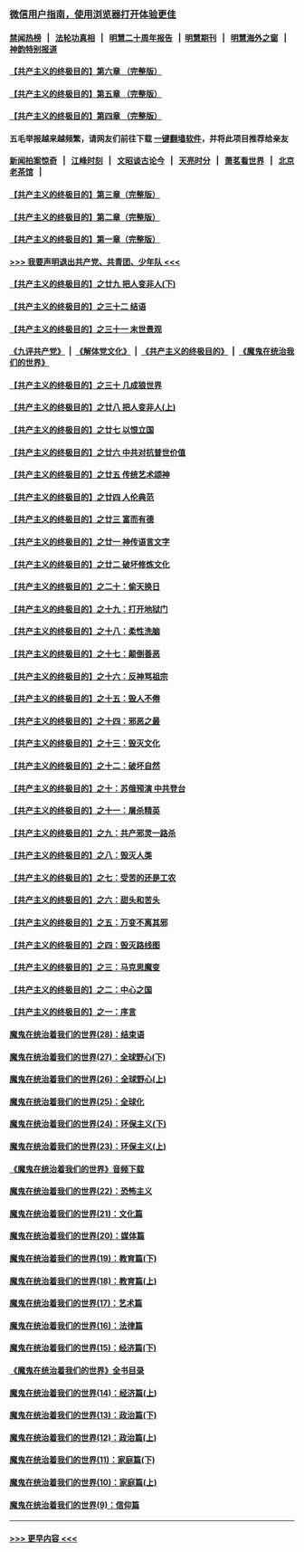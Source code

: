 ### [微信用户指南，使用浏览器打开体验更佳](https://github.com/gfw-breaker/banned-news1/blob/master/indexes/wechat-guide.md?t=0)
#### [禁闻热榜](热点新闻.md?t=0)  &nbsp;&nbsp;|&nbsp;&nbsp; [法轮功真相](https://github.com/gfw-breaker/truth/blob/master/README.md?t=0) &nbsp;&nbsp;|&nbsp;&nbsp; [明慧二十周年报告](https://github.com/gfw-breaker/mh-reports/blob/master/README.md?t=0) &nbsp;&nbsp;|&nbsp;&nbsp;[明慧期刊](https://github.com/gfw-breaker/mh-qikan) &nbsp;&nbsp;|&nbsp;&nbsp; [明慧海外之窗](https://github.com/gfw-breaker/mh-news/blob/master/README.md?t=0) &nbsp;&nbsp;|&nbsp;&nbsp; [神韵特别报道](https://github.com/gfw-breaker/mh-news/blob/master/shenyun.md?t=0)
#### [【共产主义的终极目的】第六章 （完整版）](../pages/nsc422/n11428913.md?t=02170502) 
#### [【共产主义的终极目的】第五章 （完整版）](../pages/nsc422/n11428912.md?t=02170502) 
#### [【共产主义的终极目的】第四章 （完整版）](../pages/nsc422/n11428907.md?t=02170502) 
#### 五毛举报越来越频繁，请网友们前往下载 [一键翻墙软件](https://github.com/gfw-breaker/ssr-accounts)，并将此项目推荐给亲友
#### [新闻拍案惊奇](https://github.com/gfw-breaker/banned-news1/blob/master/pages/link4.md) &nbsp;&nbsp;|&nbsp;&nbsp; [江峰时刻](https://github.com/gfw-breaker/banned-news1/blob/master/pages/link4.md) &nbsp;&nbsp;|&nbsp;&nbsp; [文昭谈古论今](https://github.com/gfw-breaker/banned-news1/blob/master/pages/link4.md) &nbsp;&nbsp;|&nbsp;&nbsp; [天亮时分](https://github.com/gfw-breaker/banned-news1/blob/master/pages/link4.md) &nbsp;&nbsp;|&nbsp;&nbsp; [萧茗看世界](https://github.com/gfw-breaker/banned-news1/blob/master/pages/link4.md) &nbsp;&nbsp;|&nbsp;&nbsp; [北京老茶馆](https://github.com/gfw-breaker/banned-news1/blob/master/pages/link4.md) &nbsp;&nbsp;|&nbsp;&nbsp; 
#### [【共产主义的终极目的】第三章（完整版）](../pages/nsc422/n11428848.md?t=02170502) 
#### [【共产主义的终极目的】第二章（完整版）](../pages/nsc422/n11428831.md?t=02170502) 
#### [【共产主义的终极目的】第一章（完整版）](../pages/nsc422/n11417651.md?t=02170502) 
#### [>>> 我要声明退出共产党、共青团、少年队 <<<](https://github.com/begood0513/goodnews/blob/master/quit/letter.md) 
#### [【共产主义的终极目的】之廿九 把人变非人(下)](../pages/nsc422/n11344140.md?t=02170502) 
#### [【共产主义的终极目的】之三十二 结语](../pages/nsc422/n11360535.md?t=02170502) 
#### [【共产主义的终极目的】之三十一 末世景观](../pages/nsc422/n11351129.md?t=02170502) 
#### [《九评共产党》](https://github.com/begood0513/9ping.md/blob/master/README.md) &nbsp;|&nbsp; [《解体党文化》](../../../../jtdwh.md/blob/master/README.md)  &nbsp;|&nbsp; [《共产主义的终极目的》](../../../../gczydzjmd.md/blob/master/README.md) &nbsp;|&nbsp; [《魔鬼在统治我们的世界》](../../../../mgztzwmdsj.md/blob/master/README.md) 
#### [【共产主义的终极目的】之三十 几成狼世界](../pages/nsc422/n11348280.md?t=02170502) 
#### [【共产主义的终极目的】之廿八 把人变非人(上)](../pages/nsc422/n11340492.md?t=02170502) 
#### [【共产主义的终极目的】之廿七 以恨立国](../pages/nsc422/n11336944.md?t=02170502) 
#### [【共产主义的终极目的】之廿六 中共对抗普世价值](../pages/nsc422/n11324785.md?t=02170502) 
#### [【共产主义的终极目的】之廿五 传统艺术颂神](../pages/nsc422/n11296396.md?t=02170502) 
#### [【共产主义的终极目的】之廿四 人伦典范](../pages/nsc422/n11296397.md?t=02170502) 
#### [【共产主义的终极目的】之廿三 富而有德](../pages/nsc422/n11283598.md?t=02170502) 
#### [【共产主义的终极目的】之廿一 神传语言文字](../pages/nsc422/n11263265.md?t=02170502) 
#### [【共产主义的终极目的】之廿二 破坏修炼文化](../pages/nsc422/n11245728.md?t=02170502) 
#### [【共产主义的终极目的】之二十：偷天换日](../pages/nsc422/n11238846.md?t=02170502) 
#### [【共产主义的终极目的】之十九：打开地狱门](../pages/nsc422/n11206376.md?t=02170502) 
#### [【共产主义的终极目的】之十八：柔性洗脑](../pages/nsc422/n11199994.md?t=02170502) 
#### [【共产主义的终极目的】之十七：颠倒善恶](../pages/nsc422/n11179782.md?t=02170502) 
#### [【共产主义的终极目的】之十六：反神骂祖宗](../pages/nsc422/n11166798.md?t=02170502) 
#### [【共产主义的终极目的】之十五：毁人不倦](../pages/nsc422/n11166792.md?t=02170502) 
#### [【共产主义的终极目的】之十四：邪恶之最](../pages/nsc422/n11150249.md?t=02170502) 
#### [【共产主义的终极目的】之十三：毁灭文化](../pages/nsc422/n11135227.md?t=02170502) 
#### [【共产主义的终极目的】之十二：破坏自然](../pages/nsc422/n11135214.md?t=02170502) 
#### [【共产主义的终极目的】之十：苏俄预演 中共登台](../pages/nsc422/n11118424.md?t=02170502) 
#### [【共产主义的终极目的】之十一：屠杀精英](../pages/nsc422/n11118442.md?t=02170502) 
#### [【共产主义的终极目的】之九：共产邪灵一路杀](../pages/nsc422/n11114139.md?t=02170502) 
#### [【共产主义的终极目的】之八：毁灭人类](../pages/nsc422/n11108503.md?t=02170502) 
#### [【共产主义的终极目的】之七：受苦的还是工农](../pages/nsc422/n11101809.md?t=02170502) 
#### [【共产主义的终极目的】之六：甜头和苦头](../pages/nsc422/n11096971.md?t=02170502) 
#### [【共产主义的终极目的】之五：万变不离其邪](../pages/nsc422/n11091285.md?t=02170502) 
#### [【共产主义的终极目的】之四：毁灭路线图](../pages/nsc422/n11086284.md?t=02170502) 
#### [【共产主义的终极目的】之三：马克思魔变](../pages/nsc422/n11061941.md?t=02170502) 
#### [【共产主义的终极目的】之二：中心之国](../pages/nsc422/n11047728.md?t=02170502) 
#### [【共产主义的终极目的】之一：序言](../pages/nsc422/n11086077.md?t=02170502) 
#### [魔鬼在统治着我们的世界(28)：结束语](../pages/nsc422/n10936246.md?t=02170502) 
#### [魔鬼在统治着我们的世界(27)：全球野心(下)](../pages/nsc422/n10928319.md?t=02170502) 
#### [魔鬼在统治着我们的世界(26)：全球野心(上)](../pages/nsc422/n10900318.md?t=02170502) 
#### [魔鬼在统治着我们的世界(25)：全球化](../pages/nsc422/n10788205.md?t=02170502) 
#### [魔鬼在统治着我们的世界(24)：环保主义(下)](../pages/nsc422/n10695307.md?t=02170502) 
#### [魔鬼在统治着我们的世界(23)：环保主义(上)](../pages/nsc422/n10688613.md?t=02170502) 
#### [《魔鬼在统治着我们的世界》音频下载](../pages/nsc422/n10635553.md?t=02170502) 
#### [魔鬼在统治着我们的世界(22)：恐怖主义](../pages/nsc422/n10614727.md?t=02170502) 
#### [魔鬼在统治着我们的世界(21)：文化篇](../pages/nsc422/n10597706.md?t=02170502) 
#### [魔鬼在统治着我们的世界(20)：媒体篇](../pages/nsc422/n10586579.md?t=02170502) 
#### [魔鬼在统治着我们的世界(19)：教育篇(下)](../pages/nsc422/n10564808.md?t=02170502) 
#### [魔鬼在统治着我们的世界(18)：教育篇(上)](../pages/nsc422/n10526970.md?t=02170502) 
#### [魔鬼在统治着我们的世界(17)：艺术篇](../pages/nsc422/n10499093.md?t=02170502) 
#### [魔鬼在统治着我们的世界(16)：法律篇](../pages/nsc422/n10485969.md?t=02170502) 
#### [魔鬼在统治着我们的世界(15)：经济篇(下)](../pages/nsc422/n10469975.md?t=02170502) 
#### [《魔鬼在统治着我们的世界》全书目录](../pages/nsc422/n10464261.md?t=02170502) 
#### [魔鬼在统治着我们的世界(14)：经济篇(上)](../pages/nsc422/n10457370.md?t=02170502) 
#### [魔鬼在统治着我们的世界(13)：政治篇(下)](../pages/nsc422/n10448270.md?t=02170502) 
#### [魔鬼在统治着我们的世界(12)：政治篇(上)](../pages/nsc422/n10444576.md?t=02170502) 
#### [魔鬼在统治着我们的世界(11)：家庭篇(下)](../pages/nsc422/n10440961.md?t=02170502) 
#### [魔鬼在统治着我们的世界(10)：家庭篇(上)](../pages/nsc422/n10435448.md?t=02170502) 
#### [魔鬼在统治着我们的世界(9)：信仰篇](../pages/nsc422/n10432159.md?t=02170502) 

----
#### [ >>> 更早内容 <<< ](../indexes/nsc422-earlier.md)
